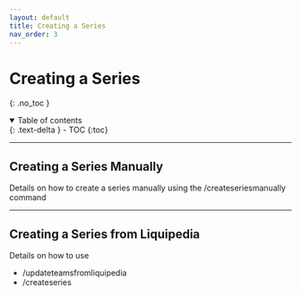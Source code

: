 ```yaml
---
layout: default
title: Creating a Series
nav_order: 3
---
```


# Creating a Series
{: .no_toc }

<details open markdown="block">
  <summary>
    Table of contents
  </summary>
  {: .text-delta }
- TOC
{:toc}
</details>

---

## Creating a Series Manually

Details on how to create a series manually using the /createseriesmanually command

---

## Creating a Series from Liquipedia

Details on how to use
- /updateteamsfromliquipedia
- /createseries